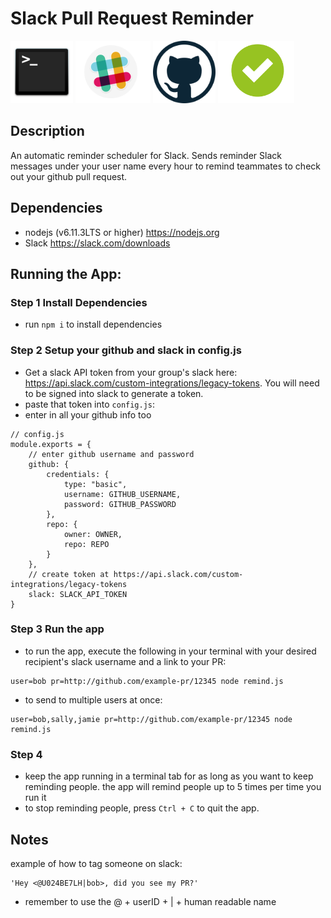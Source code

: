 # Slack Pull Request Reminder
<img src="./icons/terminal.png" style="height:100px;display:inline;" />
<img src="./icons/slack-logo.png" style="height:100px;display:inline;" />
<img src="./icons/github-logo.png" style="height:100px;display:inline;" />
<img src="./icons/approved.png" style="height:100px;display:inline;" />

## Description
An automatic reminder scheduler for Slack. Sends reminder Slack messages under your user name every hour to remind teammates to check out your github pull request.

## Dependencies
- nodejs (v6.11.3LTS or higher) <a href='https://nodejs.org'>https://nodejs.org</a>
- Slack <a href='https://slack.com/downloads'>https://slack.com/downloads</a>

## Running the App: 
### Step 1 Install Dependencies
- run `npm i` to install dependencies

### Step 2 Setup your github and slack in config.js
- Get a slack API token from your group's slack here: https://api.slack.com/custom-integrations/legacy-tokens. You will need to be signed into slack to generate a token.
- paste that token into `config.js`:
- enter in all your github info too
```
// config.js
module.exports = {
    // enter github username and password
    github: {
        credentials: {
            type: "basic",
            username: GITHUB_USERNAME,
            password: GITHUB_PASSWORD
        },
        repo: {
            owner: OWNER,
            repo: REPO
        }
    },
    // create token at https://api.slack.com/custom-integrations/legacy-tokens
    slack: SLACK_API_TOKEN
}
```

### Step 3 Run the app
- to run the app, execute the following in your terminal with your desired recipient's slack username and a link to your PR:
```
user=bob pr=http://github.com/example-pr/12345 node remind.js 
```
- to send to multiple users at once:
```
user=bob,sally,jamie pr=http://github.com/example-pr/12345 node remind.js 
```
### Step 4
- keep the app running in a terminal tab for as long as you want to keep reminding people. the app will remind people up to 5 times per time you run it
- to stop reminding people, press `Ctrl + C` to quit the app.
## Notes
example of how to tag someone on slack: 
```
'Hey <@U024BE7LH|bob>, did you see my PR?'
```
- remember to use the @ + userID + | + human readable name
